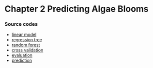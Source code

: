 Chapter 2 Predicting Algae Blooms
=================================

### Source codes

- [linear model](lm.r)
- [regression tree](rt.r)
- [random forest](rf.r)
- [cross validation](cv.r)
- [evaluation](eval.r)
- [prediction](pred.r)
